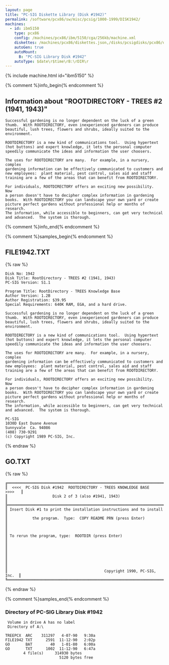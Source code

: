 ```yaml
---
layout: page
title: "PC-SIG Diskette Library (Disk #1942)"
permalink: /software/pcx86/sw/misc/pcsig/1000-1999/DISK1942/
machines:
  - id: ibm5150
    type: pcx86
    config: /machines/pcx86/ibm/5150/cga/256kb/machine.xml
    diskettes: /machines/pcx86/diskettes.json,/disks/pcsigdisks/pcx86/diskettes.json
    autoGen: true
    autoMount:
      B: "PC-SIG Library Disk #1942"
    autoType: $date\r$time\rB:\rDIR\r
---
```


{% include machine.html id="ibm5150" %}

{% comment %}info_begin{% endcomment %}

## Information about "ROOTDIRECTORY - TREES #2 (1941, 1943)"

    Successful gardening is no longer dependent on the luck of a green
    thumb.  With ROOTDIRECTORY, even inexperienced gardeners can produce
    beautiful, lush trees, flowers and shrubs, ideally suited to the
    environment.
    
    ROOTDIRECTORY is a new kind of communications tool.  Using hypertext
    (hot buttons) and expert knowledge, it lets the personal computer
    speedily communicate the ideas and information the user choosers.
    
    The uses for ROOTDIRECTORY are many.  For example, in a nursery, complex
    gardening information can be effectively communicated to customers and
    new employees:  plant material, pest control, sales aid and staff
    training are a few of the areas that can benefit from ROOTDIRECTORY.
    
    For individuals, ROOTDIRECTORY offers an exciting new possibility.  Now
    a person doesn't have to decipher complex information in gardening
    books.  With ROOTDIRECTORY you can landscape your own yard or create
    picture perfect gardens without professional help or months of research.
    The information, while accessible to beginners, can get very technical
    and advanced.  The system is thorough.
{% comment %}info_end{% endcomment %}

{% comment %}samples_begin{% endcomment %}

## FILE1942.TXT

{% raw %}
```
Disk No: 1942                                                           
Disk Title: RootDirectory - TREES #2 (1941, 1943)                       
PC-SIG Version: S1.1                                                    
                                                                        
Program Title: RootDirectory - TREES Knowledge Base                     
Author Version: 1.2B                                                    
Author Registration: $39.95                                             
Special Requirements: 640K RAM, EGA, and a hard drive.                  
                                                                        
Successful gardening is no longer dependent on the luck of a green      
thumb.  With ROOTDIRECTORY, even inexperienced gardeners can produce    
beautiful, lush trees, flowers and shrubs, ideally suited to the        
environment.                                                            
                                                                        
ROOTDIRECTORY is a new kind of communications tool.  Using hypertext    
(hot buttons) and expert knowledge, it lets the personal computer       
speedily communicate the ideas and information the user choosers.       
                                                                        
The uses for ROOTDIRECTORY are many.  For example, in a nursery, complex
gardening information can be effectively communicated to customers and  
new employees:  plant material, pest control, sales aid and staff       
training are a few of the areas that can benefit from ROOTDIRECTORY.    
                                                                        
For individuals, ROOTDIRECTORY offers an exciting new possibility.  Now 
a person doesn't have to decipher complex information in gardening      
books.  With ROOTDIRECTORY you can landscape your own yard or create    
picture perfect gardens without professional help or months of research.
The information, while accessible to beginners, can get very technical  
and advanced.  The system is thorough.                                  
                                                                        
PC-SIG                                                                  
1030D East Duane Avenue                                                 
Sunnyvale  Ca. 94086                                                    
(408) 730-9291                                                          
(c) Copyright 1989 PC-SIG, Inc.                                         
```
{% endraw %}

## GO.TXT

{% raw %}
```
╔═════════════════════════════════════════════════════════════════════════╗
║  <<<<  PC-SIG Disk #1942  ROOTDIRECTORY - TREES KNOWLEDGE BASE   >>>>   ║
║                    Disk 2 of 3 (also #1941, 1943)                       ║
╠═════════════════════════════════════════════════════════════════════════╣
║ Insert Disk #1 to print the installation instructions and to install    ║
║           the program.  Type:  COPY README PRN (press Enter)            ║
║                                                                         ║
║ To rerun the program, type:  ROOTDIR (press Enter)                      ║
║                                                                         ║
║                                                                         ║
║                                                                         ║
║                                           Copyright 1990, PC-SIG, Inc.  ║
╚═════════════════════════════════════════════════════════════════════════╝
```
{% endraw %}

{% comment %}samples_end{% endcomment %}

### Directory of PC-SIG Library Disk #1942

     Volume in drive A has no label
     Directory of A:\

    TREEPCX  ARC    311297   4-07-90   9:30a
    FILE1942 TXT      2591  11-12-90   2:02p
    GO       BAT        40   1-01-80   6:00a
    GO       TXT      1002  11-12-90   6:47a
            4 file(s)     314930 bytes
                            5120 bytes free
